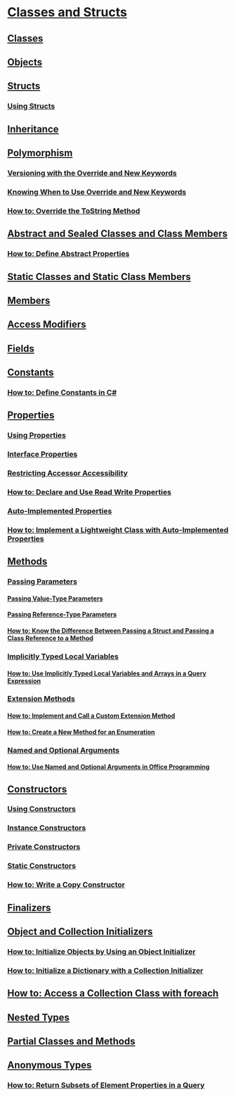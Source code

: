 # [Classes and Structs](index.md)
## [Classes](classes.md)
## [Objects](objects.md)
## [Structs](structs.md)
### [Using Structs](using-structs.md)
## [Inheritance](inheritance.md)
## [Polymorphism](polymorphism.md)
### [Versioning with the Override and New Keywords](versioning-with-the-override-and-new-keywords.md)
### [Knowing When to Use Override and New Keywords](knowing-when-to-use-override-and-new-keywords.md)
### [How to: Override the ToString Method](how-to-override-the-tostring-method.md)
## [Abstract and Sealed Classes and Class Members](abstract-and-sealed-classes-and-class-members.md)
### [How to: Define Abstract Properties](how-to-define-abstract-properties.md)
## [Static Classes and Static Class Members](static-classes-and-static-class-members.md)
## [Members](members.md)
## [Access Modifiers](access-modifiers.md)
## [Fields](fields.md)
## [Constants](constants.md)
### [How to: Define Constants in C#](how-to-define-constants.md)
## [Properties](properties.md)
### [Using Properties](using-properties.md)
### [Interface Properties](interface-properties.md)
### [Restricting Accessor Accessibility](restricting-accessor-accessibility.md)
### [How to: Declare and Use Read Write Properties](how-to-declare-and-use-read-write-properties.md)
### [Auto-Implemented Properties](auto-implemented-properties.md)
### [How to: Implement a Lightweight Class with Auto-Implemented Properties](how-to-implement-a-lightweight-class-with-auto-implemented-properties.md)
## [Methods](methods.md)
### [Passing Parameters](passing-parameters.md)
#### [Passing Value-Type Parameters](passing-value-type-parameters.md)
#### [Passing Reference-Type Parameters](passing-reference-type-parameters.md)
#### [How to: Know the Difference Between Passing a Struct and Passing a Class Reference to a Method](how-to-know-the-difference-passing-a-struct-and-passing-a-class-to-a-method.md)
### [Implicitly Typed Local Variables](implicitly-typed-local-variables.md)
#### [How to: Use Implicitly Typed Local Variables and Arrays in a Query Expression](how-to-use-implicitly-typed-local-variables-and-arrays-in-a-query-expression.md)
### [Extension Methods](extension-methods.md)
#### [How to: Implement and Call a Custom Extension Method](how-to-implement-and-call-a-custom-extension-method.md)
#### [How to: Create a New Method for an Enumeration](how-to-create-a-new-method-for-an-enumeration.md)
### [Named and Optional Arguments](named-and-optional-arguments.md)
#### [How to: Use Named and Optional Arguments in Office Programming](how-to-use-named-and-optional-arguments-in-office-programming.md)
## [Constructors](constructors.md)
### [Using Constructors](using-constructors.md)
### [Instance Constructors](instance-constructors.md)
### [Private Constructors](private-constructors.md)
### [Static Constructors](static-constructors.md)
### [How to: Write a Copy Constructor](how-to-write-a-copy-constructor.md)
## [Finalizers](destructors.md)
## [Object and Collection Initializers](object-and-collection-initializers.md)
### [How to: Initialize Objects by Using an Object Initializer](how-to-initialize-objects-by-using-an-object-initializer.md)
### [How to: Initialize a Dictionary with a Collection Initializer](how-to-initialize-a-dictionary-with-a-collection-initializer.md)
## [How to: Access a Collection Class with foreach](how-to-access-a-collection-class-with-foreach.md)
## [Nested Types](nested-types.md)
## [Partial Classes and Methods](partial-classes-and-methods.md)
## [Anonymous Types](anonymous-types.md)
### [How to: Return Subsets of Element Properties in a Query](how-to-return-subsets-of-element-properties-in-a-query.md)
